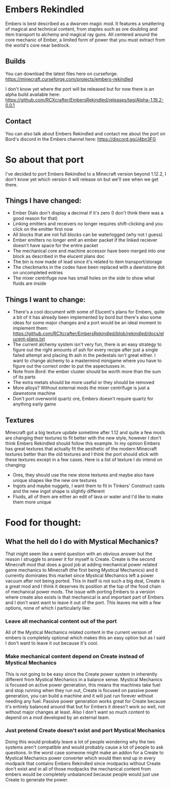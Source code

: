 # Embers Rekindled
Embers is best described as a dwarven magic mod. It features a smattering of magical and technical content, from staples such as ore doubling and item transport to alchemy and magical ray guns. All centered around the core mechanic of Ember, a limited form of power that you must extract from the world's core near bedrock.

## Builds
You can download the latest files here on curseforge. https://minecraft.curseforge.com/projects/embers-rekindled

I don't know yet where the port will be released but for now there is an alpha build available here: https://github.com/RCXcrafter/EmbersRekindled/releases/tag/Alpha-1.19.2-0.0.1

## Contact
You can also talk about Embers Rekindled and contact me about the port on Bord's discord in the Embers channel here: https://discord.gg/J4bn3FG

# So about that port
I've decided to port Embers Rekindled to a Minecraft version beyond 1.12.2, I don't know yet which version it will release on but we'll see when we get there. 

## Things I have changed:
- Ember Dials don't display a decimal if it's zero (I don't think there was a good reason for that)
- Linking emitters and receivers no longer requires shift-clicking and you click on the emitter first now
- All blocks that are not full blocks can be waterlogged (why not I guess)
- Ember emitters no longer emit an ember packet if the linked reciever doesn't have space for the entire packet
- The mechanical core and machine accessor have been merged into one block as described in the elucent plans doc
- The bin is now made of lead since it's related to item transport/storage
- The checkmarks in the codex have been replaced with a dawnstone dot on uncompleted entries
- The mixer centrifuge now has small holes on the side to show what fluids are inside

## Things I want to change:
- There's a cool document with some of Elucent's plans for Embers, quite a bit of it has already been implemented by bord but there's also some ideas for some major changes and a port would be an ideal moment to implement them: https://github.com/RCXcrafter/EmbersRekindled/blob/rekindled/docs/elucent-plans.txt
- The current alchemy system isn't very fun, there is an easy strategy to figure out the right amounts of ash for every recipe after just a single failed attempt and placing th ash in the pedestals isn't great either. I want to change alchemy to a mastermind minigame where you have to figure out the correct order to put the aspectusses in.
- Note from Bord: the ember cluster should be worth more than the sum of its parts
- The extra metals should be more useful or they should be removed
- More alloys? Without external mods the mixer centrifuge is just a dawnstone machine
- Don't port overworld quartz ore, Embers doesn't require quartz for anything early game

## Textures
Minecraft got a big texture update sometime after 1.12 and quite a few mods are changing their textures to fit better with the new style, however I don't think Embers Rekindled should follow this example. In my opinion Embers has great textures that actually fit the aesthetic of the modern Minecraft textures better than the old textures and I think the port should stick with these textures except in a few cases. Here is a list of texture I do intend on changing:
- Ores, they should use the new stone textures and maybe also have unique shapes like the new ore textures
- Ingots and maybe nuggets, I want them to fit in Tinkers' Construct casts and the new ingot shape is slightly different
- Fluids, all of them are either an edit of lava or water and I'd like to make them more unique

# Food for thought:
## What the hell do I do with Mystical Mechanics?
That might seem like a weird question with an obvious answer but the reason I struggle to answer it for myself is Create. Create is the second Minecraft mod that does a good job at adding mechanical power related game mechanics to Minecraft (the first being Mystical Mechanics) and it currently dominates this market since Mystical Mechanics left a power vacuum after not being ported. This in itself is not such a big deal, Create is a great mod and I think it deserves its position at the top of the food chain of mechanical power mods. The issue with porting Embers to a version where create also exists is that mechanical is and important part of Embers and I don't want want to leave it out of the port. This leaves me with a few options, none of which I particularly like:

### Leave all mechanical content out of the port
All of the Mystical Mechanics related content in the current version of embers is completely optional which makes this an easy option but as I said I don't want to leave it out because it's cool.

### Make mechanical content depend on Create instead of Mystical Mechanics
This is not going to be easy since the Create power system in inherently different from Mystical Mechanics in a balance sense. Mystical Mechanics is focused on active power generation, this means the machines take fuel and stop running when they run out, Create is focused on passive power generation, you can build a machine and it will just run forever without needing any fuel. Passive power generation works great for Create because it's entirely balanced around that but for Embers it doesn't work so well, not without major changes at least.
Also I don't want so much content to depend on a mod developed by an external team.

### Just pretend Create doesn't exist and port Mystical Mechanics 
Doing this would probably leave a lot of people wondering why the two systems aren't compatible and would probably cause a lot of people to ask questions. In the worst case someone might make an addon for a Create to Mystical Mechanics power converter which would then end up in every modpack that contains Embers Rekindled since modpacks without Create don't exist and in all of those modpacks the mechanical content from embers would be completely unbalanced because people would just use Create to generate the power.
